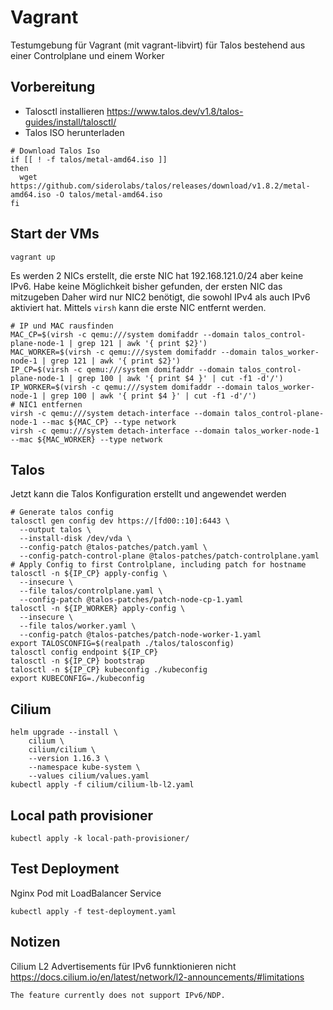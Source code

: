 # Vagrant

Testumgebung für Vagrant (mit vagrant-libvirt) für Talos bestehend aus einer Controlplane und einem Worker

## Vorbereitung

* Talosctl installieren <https://www.talos.dev/v1.8/talos-guides/install/talosctl/>
* Talos ISO herunterladen

```shell
# Download Talos Iso
if [[ ! -f talos/metal-amd64.iso ]]
then
  wget https://github.com/siderolabs/talos/releases/download/v1.8.2/metal-amd64.iso -O talos/metal-amd64.iso
fi
```

## Start der VMs

```shell
vagrant up
```

Es werden 2 NICs erstellt, die erste NIC hat 192.168.121.0/24 aber keine IPv6. Habe keine Möglichkeit bisher gefunden, der ersten NIC das mitzugeben
Daher wird nur NIC2 benötigt, die sowohl IPv4 als auch IPv6 aktiviert hat. Mittels `virsh` kann die erste NIC entfernt werden.

```shell
# IP und MAC rausfinden
MAC_CP=$(virsh -c qemu:///system domifaddr --domain talos_control-plane-node-1 | grep 121 | awk '{ print $2}')
MAC_WORKER=$(virsh -c qemu:///system domifaddr --domain talos_worker-node-1 | grep 121 | awk '{ print $2}')
IP_CP=$(virsh -c qemu:///system domifaddr --domain talos_control-plane-node-1 | grep 100 | awk '{ print $4 }' | cut -f1 -d'/')
IP_WORKER=$(virsh -c qemu:///system domifaddr --domain talos_worker-node-1 | grep 100 | awk '{ print $4 }' | cut -f1 -d'/')
# NIC1 entfernen
virsh -c qemu:///system detach-interface --domain talos_control-plane-node-1 --mac ${MAC_CP} --type network
virsh -c qemu:///system detach-interface --domain talos_worker-node-1 --mac ${MAC_WORKER} --type network
```

## Talos

Jetzt kann die Talos Konfiguration erstellt und angewendet werden

```shell
# Generate talos config
talosctl gen config dev https://[fd00::10]:6443 \
  --output talos \
  --install-disk /dev/vda \
  --config-patch @talos-patches/patch.yaml \
  --config-patch-control-plane @talos-patches/patch-controlplane.yaml
# Apply Config to first Controlplane, including patch for hostname
talosctl -n ${IP_CP} apply-config \
  --insecure \
  --file talos/controlplane.yaml \
  --config-patch @talos-patches/patch-node-cp-1.yaml
talosctl -n ${IP_WORKER} apply-config \
  --insecure \
  --file talos/worker.yaml \
  --config-patch @talos-patches/patch-node-worker-1.yaml
export TALOSCONFIG=$(realpath ./talos/talosconfig)
talosctl config endpoint ${IP_CP}
talosctl -n ${IP_CP} bootstrap
talosctl -n ${IP_CP} kubeconfig ./kubeconfig
export KUBECONFIG=./kubeconfig
```

## Cilium

```shell
helm upgrade --install \
    cilium \
    cilium/cilium \
    --version 1.16.3 \
    --namespace kube-system \
    --values cilium/values.yaml
kubectl apply -f cilium/cilium-lb-l2.yaml
```

## Local path provisioner

```shell
kubectl apply -k local-path-provisioner/
```

## Test Deployment

Nginx Pod mit LoadBalancer Service

```shell
kubectl apply -f test-deployment.yaml
```

## Notizen

Cilium L2 Advertisements für IPv6 funnktionieren nicht
<https://docs.cilium.io/en/latest/network/l2-announcements/#limitations>

```text
The feature currently does not support IPv6/NDP.
```
